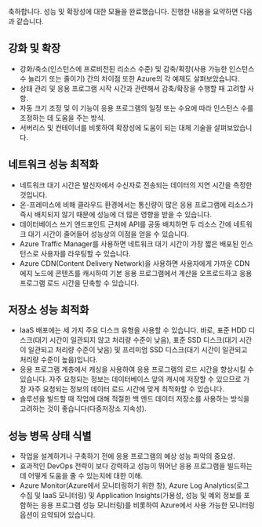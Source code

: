 축하합니다. 성능 및 확장성에 대한 모듈을 완료했습니다. 진행한 내용을 요약하면 다음과 같습니다.

## <a name="scaling-up-and-scaling-out"></a>강화 및 확장

- 강화/축소(인스턴스에 프로비전된 리소스 수준) 및 감축/확장(사용 가능한 인스턴스 수 늘리기 또는 줄이기) 간의 차이점 또한 Azure의 각 예제도 살펴보았습니다.
- 상태 관리 및 응용 프로그램 시작 시간과 관련해서 감축/확장을 수행할 때 고려할 사항.
- 자동 크기 조정 및 이 기능이 응용 프로그램의 일정 또는 수요에 따라 인스턴스 수를 조정하는 데 도움을 주는 방식.
- 서버리스 및 컨테이너를 비롯하여 확장성에 도움이 되는 대체 기술을 살펴보았습니다.

## <a name="optimize-network-performance"></a>네트워크 성능 최적화

- 네트워크 대기 시간은 발신자에서 수신자로 전송되는 데이터의 지연 시간을 측정한 것입니다.
- 온-프레미스에 비해 클라우드 환경에서는 통신량이 많은 응용 프로그램에 리소스가 즉시 배치되지 않기 때문에 성능에 더 많은 영향을 받을 수 있습니다.
- 데이터베이스 쓰기 엔드포인트 근처에 API를 공동 배치하면 두 리소스 간에 네트워크 대기 시간이 줄어들어 성능상의 이점을 얻을 수 있습니다.
- Azure Traffic Manager를 사용하면 네트워크 대기 시간이 가장 짧은 배포된 인스턴스로 사용자를 라우팅할 수 있습니다.
- Azure CDN(Content Delivery Network)을 사용하면 사용자에게 가까운 CDN 에지 노드에 콘텐츠를 캐시하여 기본 응용 프로그램에서 계산을 오프로드하고 응용 프로그램 로드 시간을 단축할 수 있습니다.

## <a name="optimize-storage-performance"></a>저장소 성능 최적화

- IaaS 배포에는 세 가지 주요 디스크 유형을 사용할 수 있습니다. 바로, 표준 HDD 디스크(대기 시간이 일관되지 않고 처리량 수준이 낮음), 표준 SSD 디스크(대기 시간이 일관되고 처리량 수준이 낮음) 및 프리미엄 SSD 디스크(대기 시간이 일관되고 처리량 수준이 높음)입니다.
- 응용 프로그램 계층에서 캐싱을 사용하여 응용 프로그램의 로드 시간을 향상시킬 수 있습니다. 자주 요청되는 정보는 데이터베이스 앞의 캐시에 저장할 수 있으므로 가장 자주 요청되는 정보의 데이터 로드 시간에 맞게 최적화할 수 있습니다.
- 솔루션을 빌드할 때 작업에 대해 적절한 백 엔드 데이터 저장소를 사용하는 방식을 고려하는 것이 좋습니다(다중저장소 지속성).

## <a name="identify-performance-bottlenecks"></a>성능 병목 상태 식별

- 작업을 설계하거나 구축하기 전에 응용 프로그램의 예상 성능 파악의 중요성.
- 효과적인 DevOps 전략이 보다 강력하고 성능이 뛰어난 응용 프로그램을 빌드하는 데 어떻게 도움을 줄 수 있는지에 대한 이해.
- Azure Monitor(Azure에서 모니터링하기 위한 창), Azure Log Analytics(로그 수집 및 IaaS 모니터링) 및 Application Insights(가용성, 성능 및 예외 정보를 포함하는 응용 프로그램 성능 모니터링)를 비롯하여 Azure에서 사용 가능한 모니터링 옵션이 요약되어 있습니다.
